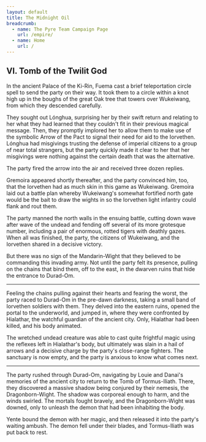 ```yaml
---
layout: default
title: The Midnight Oil
breadcrumb:
  - name: The Pyre Team Campaign Page
    url: /empire/
  - name: Home
    url: /
---
```

## VI. Tomb of the Twilit God

In the ancient Palace of the Ki-Rin, Fuema cast a brief teleportation circle spell to send the party on their way. It took them to a circle within a knot high up in the boughs of the great Oak tree that towers over Wukeiwang, from which they descended carefully.

They sought out Lónghua, surprising her by their swift return and relating to her what they had learned that they couldn't fit in their previous magical message. Then, they promptly implored her to allow them to make use of the symbolic Arrow of the Pact to signal their need for aid to the Iorvethen. Lónghua had misgivings trusting the defense of imperial citizens to a group of near total strangers, but the party quickly made it clear to her that her misgivings were nothing against the certain death that was the alternative.

The party fired the arrow into the air and received three dozen replies.

Gremoira appeared shortly thereafter, and the party convinced him, too, that the Iorvethen had as much skin in this game as Wukeiwang. Gremoira laid out a battle plan whereby Wukeiwang's somewhat fortified north gate would be the bait to draw the wights in so the Iorvethen light infantry could flank and rout them.

The party manned the north walls in the ensuing battle, cutting down wave after wave of the undead and fending off several of its more grotesque number, including a pair of enormous, rotted tigers with deathly gazes. When all was finished, the party, the citizens of Wukeiwang, and the Iorvethen shared in a decisive victory.

But there was no sign of the Mandarin-Wight that they believed to be commanding this invading army. Not until the party felt its presence, pulling on the chains that bind them, off to the east, in the dwarven ruins that hide the entrance to Durad-Om.

---

Feeling the chains pulling against their hearts and fearing the worst, the party raced to Durad-Om in the pre-dawn darkness, taking a small band of Iorvethen soldiers with them. They delved into the eastern ruins, opened the portal to the underworld, and jumped in, where they were confronted by Hialathar, the watchful guardian of the ancient city. Only, Hialathar had been killed, and his body animated.

The wretched undead creature was able to cast quite frightful magic using the reflexes left in Hialathar's body, but ultimately was slain in a hail of arrows and a decisive charge by the party's close-range fighters. The sanctuary is now empty, and the party is anxious to know what comes next.

---

The party rushed through Durad-Om, navigating by Louie and Danai's memories of the ancient city to return to the Tomb of Tormus-Iliath. There, they discovered a massive shadow being conjured by their nemesis, the Dragonborn-Wight. The shadow was corporeal enough to harm, and the winds swirled. The mortals fought bravely, and the Dragonborn-Wight was downed, only to unleash the demon that had been inhabiting the body.

Yente bound the demon with her magic, and then released it into the party's waiting ambush. The demon fell under their blades, and Tormus-Iliath was put back to rest.
